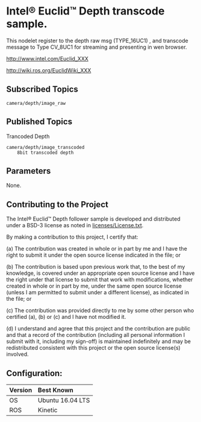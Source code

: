 # Intel&reg; Euclid&trade; Depth transcode sample.

This nodelet register to the depth raw msg (TYPE_16UC1) , and transcode message to Type CV_8UC1 for streaming and presenting in wen browser.

http://www.intel.com/Euclid_XXX

http://wiki.ros.org/EuclidWiki_XXX

## Subscribed Topics

    camera/depth/image_raw

## Published Topics

Trancoded Depth

	camera/depth/image_transcoded
		8bit transcoded depth
			
## Parameters
   None.
    
## Contributing to the Project

The Intel&reg; Euclid&trade; Depth follower sample is developed and distributed under
a BSD-3 license as noted in [licenses/License.txt](licenses/License.txt).

By making a contribution to this project, I certify that:

(a) The contribution was created in whole or in part by me and I
have the right to submit it under the open source license
indicated in the file; or

(b) The contribution is based upon previous work that, to the best
of my knowledge, is covered under an appropriate open source
license and I have the right under that license to submit that
work with modifications, whether created in whole or in part
by me, under the same open source license (unless I am
permitted to submit under a different license), as indicated
in the file; or

(c) The contribution was provided directly to me by some other
person who certified (a), (b) or (c) and I have not modified
it.

(d) I understand and agree that this project and the contribution
are public and that a record of the contribution (including all
personal information I submit with it, including my sign-off) is
maintained indefinitely and may be redistributed consistent with
this project or the open source license(s) involved.

## Configuration:

| Version        | Best Known           |
|:-------------- |:---------------------|
| OS             | Ubuntu 16.04 LTS     |
| ROS            | Kinetic              |
